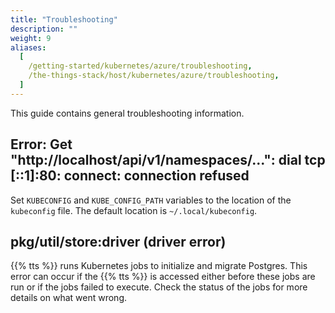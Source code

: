 ```yaml
---
title: "Troubleshooting"
description: ""
weight: 9
aliases:
  [
    /getting-started/kubernetes/azure/troubleshooting,
    /the-things-stack/host/kubernetes/azure/troubleshooting,
  ]
---
```


This guide contains general troubleshooting information.

<!--more-->

## Error: Get "http://localhost/api/v1/namespaces/...": dial tcp [::1]:80: connect: connection refused

Set `KUBECONFIG` and `KUBE_CONFIG_PATH` variables to the location of the `kubeconfig` file. The default location is `~/.local/kubeconfig`.

## pkg/util/store:driver (driver error)

{{% tts %}} runs Kubernetes jobs to initialize and migrate Postgres. This error can occur if the {{% tts %}} is accessed either before these jobs are run or if the jobs failed to execute. Check the status of the jobs for more details on what went wrong.
